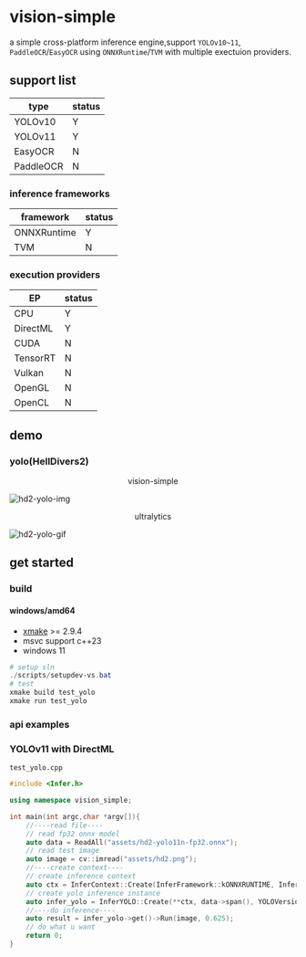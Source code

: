 # vision-simple
a simple cross-platform inference engine,support `YOLOv10~11`, `PaddleOCR`/`EasyOCR` using `ONNXRuntime`/`TVM` with multiple exectuion providers.

## support list
|type|status|
|-|-|
|YOLOv10|Y|
|YOLOv11|Y|
|EasyOCR|N|
|PaddleOCR|N|
### inference frameworks
|framework|status|
|-|-|
|ONNXRuntime|Y|
|TVM|N|
### execution providers
|EP|status|
|-|-|
|CPU|Y|
|DirectML|Y|
|CUDA|N|
|TensorRT|N|
|Vulkan|N|
|OpenGL|N|
|OpenCL|N|
## demo
### yolo(HellDivers2)
<center>vision-simple</center>

![hd2-yolo-img](doc/images/hd2-yolo.jpg)

<center>ultralytics</center>

![hd2-yolo-gif](doc/images/hd2-yolo.gif)

## get started
### build
#### windows/amd64
* [xmake](https://xmake.io) >= 2.9.4
* msvc support c++23
* windows 11

```powershell
# setup sln
./scripts/setupdev-vs.bat
# test
xmake build test_yolo
xmake run test_yolo
```
### api examples

### YOLOv11 with DirectML
`test_yolo.cpp`
```cpp
#include <Infer.h>

using namespace vision_simple;

int main(int argc,char *argv[]){
    //----read file----
    // read fp32 onnx model
    auto data = ReadAll("assets/hd2-yolo11n-fp32.onnx");
    // read test image
    auto image = cv::imread("assets/hd2.png");
    //----create context----
    // create inference context
    auto ctx = InferContext::Create(InferFramework::kONNXRUNTIME, InferEP::kDML);
    // create yolo inference instance
    auto infer_yolo = InferYOLO::Create(**ctx, data->span(), YOLOVersion::kV11);
    //----do inference----
    auto result = infer_yolo->get()->Run(image, 0.625);
    // do what u want
    return 0;
}
```